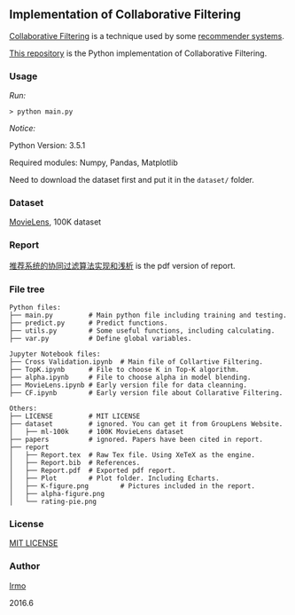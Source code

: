 ## Implementation of Collaborative Filtering

[Collaborative Filtering](https://en.wikipedia.org/wiki/Collaborative_filtering) is a technique used by some [recommender systems](https://en.wikipedia.org/wiki/Recommender_system).

[This repository](https://github.com/irmowan/MovieLens) is the Python implementation of Collaborative Filtering.

### Usage

*Run:*

`> python main.py`

*Notice:*

Python Version: 3.5.1

Required modules: Numpy, Pandas, Matplotlib

Need to download the dataset first and put it in the `dataset/` folder.

### Dataset

[MovieLens](http://grouplens.org/datasets/movielens/), 100K dataset

### Report

[推荐系统的协同过滤算法实现和浅析](https://github.com/irmowan/MovieLens/blob/master/report/Report.pdf) is the pdf version of report.

### File tree

```
Python files:
├── main.py			# Main python file including training and testing.
├── predict.py		# Predict functions.
├── utils.py		# Some useful functions, including calculating.
├── var.py			# Define global variables.

Jupyter Notebook files:
├── Cross Validation.ipynb	# Main file of Collartive Filtering.
├── TopK.ipynb		# File to choose K in Top-K algorithm.
├── alpha.ipynb		# File to choose alpha in model blending.
├── MovieLens.ipynb	# Early version file for data cleanning.
├── CF.ipynb		# Early version file about Collarative Filtering.

Others:
├── LICENSE			# MIT LICENSE
├── dataset			# ignored. You can get it from GroupLens Website.
│   ├── ml-100k		# 100K MovieLens dataset
├── papers			# ignored. Papers have been cited in report.
├── report
│   ├── Report.tex	# Raw Tex file. Using XeTeX as the engine.
│   ├── Report.bib	# References.
│   ├── Report.pdf	# Exported pdf report.
│   ├── Plot		# Plot folder. Including Echarts.
│   ├── K-figure.png		# Pictures included in the report.
│   ├── alpha-figure.png
│   └── rating-pie.png
```

### License

[MIT LICENSE](https://github.com/irmowan/MovieLens/blob/master/LICENSE)

### Author

[Irmo](https://github.com/irmowan)

2016.6
